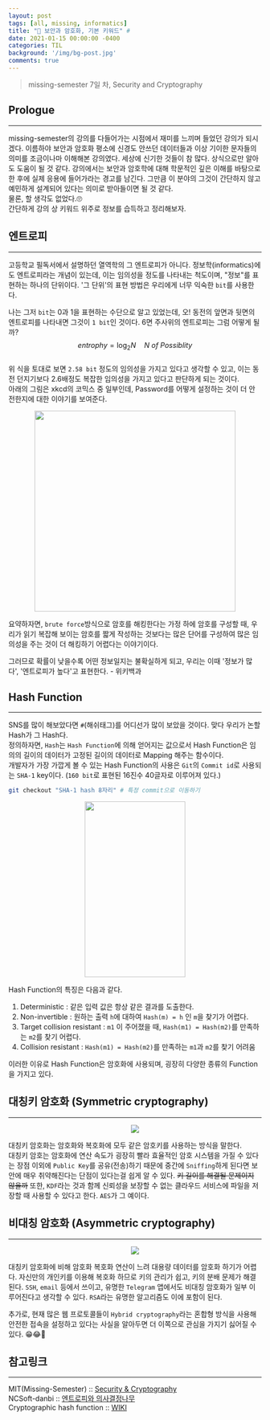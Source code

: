```yaml
---
layout: post
tags: [all, missing, informatics]
title: "🔐 보안과 암호화, 기본 키워드" # 
date: 2021-01-15 00:00:00 -0400
categories: TIL
background: '/img/bg-post.jpg'
comments: true
---
```

> missing-semester 7일 차, Security and Cryptography

## Prologue
---
missing-semester의 강의를 다들어가는 시점에서 재미를 느끼며 들었던 강의가 되시겠다. 이름하야 보안과 암호화 평소에 신경도 안쓰던 데이터들과 이상 기이한 문자들의 의미를 조금이나마 이해해본 강의였다. 세상에 신기한 것들이 참 많다. 상식으로만 알아도 도움이 될 것 같다. <bold>강의에서는 보안과 암호학에 대해 학문적인 깊은 이해를 바탕으로 한 후에 실제 응용에 들어가라는 경고를 남긴다.</bold> 그만큼 이 분야의 그것이 간단하지 않고 예민하게 설계되어 있다는 의미로 받아들이면 될 것 같다.  
물론, 할 생각도 없었다.🙄  
간단하게 강의 상 키워드 위주로 정보를 습득하고 정리해보자. 

## 엔트로피
---
고등학교 필독서에서 설명하던 열역학의 그 엔트로피가 아니다. 정보학(informatics)에도 엔트로피라는 개념이 있는데, 이는 임의성을 정도를 나타내는 척도이며, <bold>"정보"를 표현하는 하나의 단위</bold>이다. '그 단위'의 표현 방법은 우리에게 너무 익숙한 `bit`를 사용한다.  

나는 그저 `bit`는 0과 1을 표현하는 수단으로 알고 있었는데, 오! 동전의 앞면과 뒷면의 엔트로피를 나타내면 그것이 `1 bit`인 것이다. 6면 주사위의 엔트로피는 그럼 어떻게 될까? 
$$ entrophy = \log_2 N \quad N \ of \ Possiblity $$  
위 식을 토대로 보면 `2.58 bit` 정도의 임의성을 가지고 있다고 생각할 수 있고, 이는 동전 던지기보다 2.6배정도 복잡한 임의성을 가지고 있다고 판단하게 되는 것이다.  
아래의 그림은 xkcd의 코믹스 중 일부인데, Password를 어떻게 설정하는 것이 더 안전한지에 대한 이야기를 보여준다.
<p align="center"><img src = "https://user-images.githubusercontent.com/26760693/104845587-97c11500-5919-11eb-88bd-2ea94299b297.png" width="400" height="400"></p>  

요약하자면, `brute force`방식으로 암호를 해킹한다는 가정 하에 암호를 구성할 때, 우리가 읽기 복잡해 보이는 암호를 짧게 작성하는 것보다는 많은 단어를 구성하여 많은 임의성을 주는 것이 더 해킹하기 어렵다는 이야기이다.  

그러므로 <bold>확률이 낮을수록 어떤 정보일지는 불확실하게 되고, 우리는 이때 '정보가 많다', '엔트로피가 높다'고 표현한다.</bold> - 위키백과




## Hash Function
---
SNS를 많이 해보았다면 `#`(해쉬태그)를 어디선가 많이 보았을 것이다. 맞다 우리가 논할 Hash가 그 Hash다.  
정의하자면, `Hash`는 `Hash Function`에 의해 얻어지는 값으로서 Hash Function은 <bold>임의의 길이의 데이터가 고정된 길이의 데이터로 Mapping 해주는 함수</bold>이다.  
개발자가 가장 가깝게 볼 수 있는 Hash Function의 사용은 `Git`의 `Commit id`로 사용되는 `SHA-1` key이다. (`160 bit`로 표현된 16진수 40글자로 이루어져 있다.)  

```bash
git checkout "SHA-1 hash 8자리" # 특정 commit으로 이동하기
```

<p align="center"><img src = "https://user-images.githubusercontent.com/26760693/104846179-96451c00-591c-11eb-9c24-4fa8824d894d.png" width="200" height="350"></p>  

Hash Function의 특징은 다음과 같다.  
1. Deterministic : 같은 입력 값은 항상 같은 결과를 도출한다.
2. Non-invertible : 원하는 출력 `h`에 대하여 `Hash(m) = h` 인 `m`을 찾기가 어렵다.
3. Target collision resistant : `m1` 이 주어졌을 때, `Hash(m1) = Hash(m2)`를 만족하는 `m2`를 찾기 어렵다.
4. Collision resistant : `Hash(m1) = Hash(m2)`를 만족하는 `m1`과 `m2`를 찾기 어려움  

이러한 이유로 Hash Function은 암호화에 사용되며, 굉장히 다양한 종류의 Function을 가지고 있다.

## 대칭키 암호화 (Symmetric cryptography)
---
<p align="center"><img src="https://user-images.githubusercontent.com/26760693/104847416-356d1200-5923-11eb-86e2-af340d6dba9f.jpg"></p>  

대칭키 암호화는 암호화와 복호화에 모두 같은 암호키를 사용하는 방식을 말한다.  
대칭키 암호는 암호화에 연산 속도가 굉장히 빨라 효율적인 암호 시스템을 가질 수 있다는 장점 이외에 `Public Key`를 공유(전송)하기 때문에 중간에 `Sniffing`하게 된다면 보안에 매우 취약해진다는 단점이 있다는걸 쉽게 알 수 있다. ~~키 길이를 해결될 문제이지 않을까~~ 또한, `KDF`라는 것과 함께 신뢰성을 보장할 수 없는 클라우드 서비스에 파일을 저장할 때 사용할 수 있다고 한다. `AES`가 그 예이다.  

## 비대칭 암호화 (Asymmetric cryptography)
---
<p align="center"><img src="https://user-images.githubusercontent.com/26760693/104847414-33a34e80-5923-11eb-8ce3-c51878fe53a1.jpg"></p>  

대칭키 암호화에 비해 암호화 복호화 연산이 느려 대용량 데이터를 암호화 하기가 어렵다. 자신만의 개인키를 이용해 복호화 하므로 키의 관리가 쉽고, 키의 분배 문제가 해결된다. `SSH`, `email` 등에서 쓰이고, 유명한 `Telegram` 앱에서도 비대칭 암호화가 일부 이루어진다고 생각할 수 있다. `RSA`라는 유명한 알고리즘도 이에 포함이 된다.  
 
추가로, 현재 많은 웹 프로토콜들이 `Hybrid cryptography`라는 혼합형 방식을 사용해 안전한 접속을 설정하고 있다는 사실을 알아두면 더 이쪽으로 관심을 가지기 싫어질 수 있다. 😁😂🤣 



## 참고링크
---
MIT(Missing-Semester) :: [Security & Cryptography](!https://missing-semester-kr.github.io/2020/security/)  
NCSoft-danbi :: [엔트로피와 의사결정나무](!https://danbi-ncsoft.github.io/study/2018/12/06/entropy.html)  
Cryptographic hash function :: [WIKI](!https://en.wikipedia.org/wiki/Cryptographic_hash_function)  

